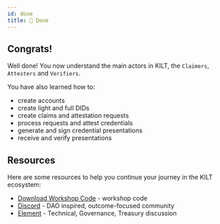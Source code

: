 ```yaml
---
id: done
title: 🚀 Done
---
```


## Congrats!

Well done!
You now understand the main actors in KILT, the `Claimers`, `Attesters` and `Verifiers`.

You have also learned how to:
- create accounts
- create light and full DIDs
- create claims and attestation requests
- process requests and attest credentials
- generate and sign credential presentations
- receive and verify presentations

## Resources

Here are some resources to help you continue your journey in the KILT ecosystem:

- [Download Workshop Code](/workshop.zip) - workshop code
- [Discord](https://discord.gg/5VZnPdTZMy) - DAO inspired, outcome-focused community
- [Element](https://matrix.to/#/%23kilt-general:matrix.org) - Technical, Governance, Treasury discussion
